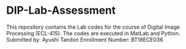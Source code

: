 # DIP-Lab-Assessment
This repository contains the Lab codes for the course of Digital Image Processing (ECL-415).
The codes are executed in MatLab and Python. 
Submitted by: Ayushi Tandon 
Enrollment Number: BT18ECE036
